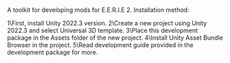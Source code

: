 A toolkit for developing mods for E.E.R.I.E 2. Installation method:

1\First, install Unity 2022.3 version.
2\Create a new project using Unity 2022.3 and select Universal 3D template.
3\Place this development package in the Assets folder of the new project.
4\Install Unity Asset Bundle Browser in the project.
5\Read development guide provided in the development package for more.
